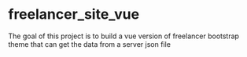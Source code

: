 # freelancer_site_vue
The goal of this project is to build a vue version of freelancer bootstrap theme that can get the data from a server json file
